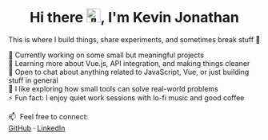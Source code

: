 
<h1 align="center">
  Hi there <img src="https://fonts.gstatic.com/s/e/notoemoji/latest/1f44b/512.gif" width="28" height="28" alt="👋" />, I'm Kevin Jonathan
</h1>

This is where I build things, share experiments, and sometimes break stuff 🤭

🔭  Currently working on some small but meaningful projects  
🌱  Learning more about Vue.js, API integration, and making things cleaner  
💬  Open to chat about anything related to JavaScript, Vue, or just building stuff in general  
🧩  I like exploring how small tools can solve real-world problems  
⚡  Fun fact: I enjoy quiet work sessions with lo-fi music and good coffee

📫 &nbsp;Feel free to connect:  
[GitHub](https://github.com/vinjo026) · [LinkedIn](https://linkedin.com/in/kevinjonathan26)
